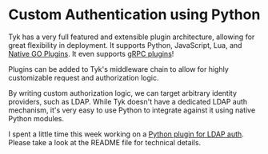 Custom Authentication using Python
=====

Tyk has a very full featured and extensible plugin architecture, allowing for great flexibility in deployment. It supports
Python, JavaScript, Lua, and [Native GO Plugins](https://tyk.io/blog/native-go-plugins/). 
It even supports [gRPC plugins](https://tyk.io/features/extend-tyk/with-grpc/)!

Plugins can be added to Tyk's middleware chain to allow for highly customizable request and authorization logic.

By writing custom authorization logic, we can target arbitrary identity providers, such as LDAP. While Tyk doesn't have
a dedicated LDAP auth mechanism, it's very easy to use Python to integrate against it using native Python modules.

I spent a little time this week working on a [Python plugin for LDAP auth](https://github.com/nathanschepers/tyk-python-ldap-auth). 
Please take a look at the README file for technical details.
